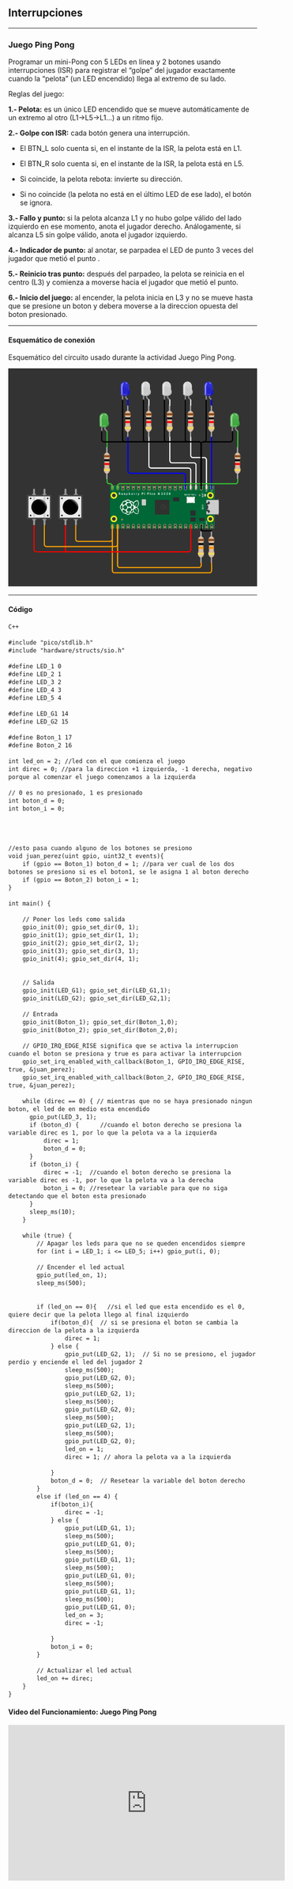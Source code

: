 ## Interrupciones 

---

### Juego Ping Pong 

Programar un mini-Pong con 5 LEDs en línea y 2 botones usando interrupciones (ISR) para registrar el “golpe” del jugador exactamente cuando la “pelota” (un LED encendido) llega al extremo de su lado.

Reglas del juego:

**1.- Pelota:** es un único LED encendido que se mueve automáticamente de un extremo al otro (L1→L5→L1…) a un ritmo fijo.

**2.- Golpe con ISR:** cada botón genera una interrupción.

- El BTN_L solo cuenta si, en el instante de la ISR, la pelota está en L1.

- El BTN_R solo cuenta si, en el instante de la ISR, la pelota está en L5.

- Si coincide, la pelota rebota: invierte su dirección.

- Si no coincide (la pelota no está en el último LED de ese lado), el botón se ignora.

**3.- Fallo y punto:** si la pelota alcanza L1 y no hubo golpe válido del lado izquierdo en ese momento, anota el jugador derecho. Análogamente, si alcanza L5 sin golpe válido, anota el jugador izquierdo.

**4.- Indicador de punto:** al anotar, se parpadea el LED de punto 3 veces del jugador que metió el punto .

**5.- Reinicio tras punto:** después del parpadeo, la pelota se reinicia en el centro (L3) y comienza a moverse hacia el jugador que metió el punto.

**6.- Inicio del juego:** al encender, la pelota inicia en L3 y no se mueve hasta que se presione un boton y debera moverse a la direccion opuesta del boton presionado.

---

#### Esquemático de conexión 

Esquemático del circuito usado durante la actividad Juego Ping Pong.

![Diagrama del sistema](../recursos/imgs/esquematico_tarea4.png)

---

#### Código

``` codigo
C++

#include "pico/stdlib.h"
#include "hardware/structs/sio.h"

#define LED_1 0
#define LED_2 1
#define LED_3 2
#define LED_4 3
#define LED_5 4
 
#define LED_G1 14
#define LED_G2 15
 
#define Boton_1 17
#define Boton_2 16
 
int led_on = 2; //led con el que comienza el juego
int direc = 0; //para la direccion +1 izquierda, -1 derecha, negativo porque al comenzar el juego comenzamos a la izquierda
 
// 0 es no presionado, 1 es presionado
int boton_d = 0;
int boton_i = 0;
 
 
 
 
//esto pasa cuando alguno de los botones se presiono
void juan_perez(uint gpio, uint32_t events){
    if (gpio == Boton_1) boton_d = 1; //para ver cual de los dos botones se presiono si es el boton1, se le asigna 1 al boton derecho
    if (gpio == Boton_2) boton_i = 1;
}
 
int main() {
 
    // Poner los leds como salida
    gpio_init(0); gpio_set_dir(0, 1);
    gpio_init(1); gpio_set_dir(1, 1);
    gpio_init(2); gpio_set_dir(2, 1);
    gpio_init(3); gpio_set_dir(3, 1);
    gpio_init(4); gpio_set_dir(4, 1);
 
 
    // Salida
    gpio_init(LED_G1); gpio_set_dir(LED_G1,1);
    gpio_init(LED_G2); gpio_set_dir(LED_G2,1);
 
    // Entrada
    gpio_init(Boton_1); gpio_set_dir(Boton_1,0);
    gpio_init(Boton_2); gpio_set_dir(Boton_2,0);
 
    // GPIO_IRQ_EDGE_RISE significa que se activa la interrupcion cuando el boton se presiona y true es para activar la interrupcion
    gpio_set_irq_enabled_with_callback(Boton_1, GPIO_IRQ_EDGE_RISE, true, &juan_perez);
    gpio_set_irq_enabled_with_callback(Boton_2, GPIO_IRQ_EDGE_RISE, true, &juan_perez);
 
    while (direc == 0) { // mientras que no se haya presionado ningun boton, el led de en medio esta encendido
      gpio_put(LED_3, 1);
      if (boton_d) {      //cuando el boton derecho se presiona la variable direc es 1, por lo que la pelota va a la izquierda        
          direc = 1;  
          boton_d = 0;
      }
      if (boton_i) {
          direc = -1;  //cuando el boton derecho se presiona la variable direc es -1, por lo que la pelota va a la derecha
          boton_i = 0; //resetear la variable para que no siga detectando que el boton esta presionado
      }
      sleep_ms(10);
    }
 
    while (true) {
        // Apagar los leds para que no se queden encendidos siempre
        for (int i = LED_1; i <= LED_5; i++) gpio_put(i, 0);
 
        // Encender el led actual
        gpio_put(led_on, 1);
        sleep_ms(500);
 
       
        if (led_on == 0){   //si el led que esta encendido es el 0, quiere decir que la pelota llego al final izquierdo
            if(boton_d){  // si se presiona el boton se cambia la direccion de la pelota a la izquierda
                direc = 1;
            } else {
                gpio_put(LED_G2, 1);  // Si no se presiono, el jugador perdio y enciende el led del jugador 2
                sleep_ms(500);
                gpio_put(LED_G2, 0);
                sleep_ms(500);
                gpio_put(LED_G2, 1);  
                sleep_ms(500);
                gpio_put(LED_G2, 0);
                sleep_ms(500);
                gpio_put(LED_G2, 1);  
                sleep_ms(500);
                gpio_put(LED_G2, 0);
                led_on = 1;
                direc = 1; // ahora la pelota va a la izquierda
               
            }
            boton_d = 0;  // Resetear la variable del boton derecho
        }
        else if (led_on == 4) {
            if(boton_i){
                direc = -1;
            } else {
                gpio_put(LED_G1, 1);  
                sleep_ms(500);
                gpio_put(LED_G1, 0);
                sleep_ms(500);
                gpio_put(LED_G1, 1);  
                sleep_ms(500);
                gpio_put(LED_G1, 0);
                sleep_ms(500);
                gpio_put(LED_G1, 1);  
                sleep_ms(500);
                gpio_put(LED_G1, 0);
                led_on = 3;
                direc = -1;
                 
            }
            boton_i = 0;  
        }
 
        // Actualizar el led actual
        led_on += direc;
    }
}

```

#### Video del Funcionamiento: Juego Ping Pong

<iframe width="560" height="315" src="https://www.youtube.com/embed/4fPDO2PUujk?si=UGEKF0H2VnjVXhW-" title="YouTube video player" frameborder="0" allow="accelerometer; autoplay; clipboard-write; encrypted-media; gyroscope; picture-in-picture; web-share" referrerpolicy="strict-origin-when-cross-origin" allowfullscreen></iframe>
